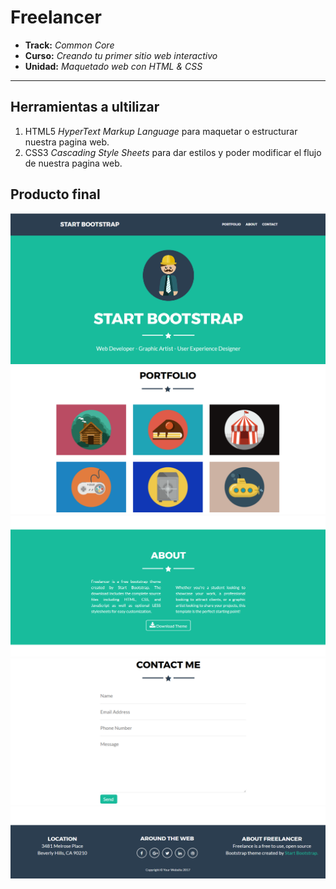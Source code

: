 # Freelancer

* **Track:** _Common Core_
* **Curso:** _Creando tu primer sitio web interactivo_
* **Unidad:** _Maquetado web con HTML & CSS_

***

## Herramientas a ultilizar
1. HTML5 *HyperText Markup Language* para maquetar o estructurar nuestra pagina web.
2. CSS3 *Cascading Style Sheets* para dar estilos y poder modificar el flujo de nuestra pagina web.


## Producto final

![](assets/images/startboot-1.png)
![](assets/images/startboot-2.png)
![](assets/images/startboot-3.png)
![](assets/images/startboot-4.png)
![](assets/images/startboot-5.png)

